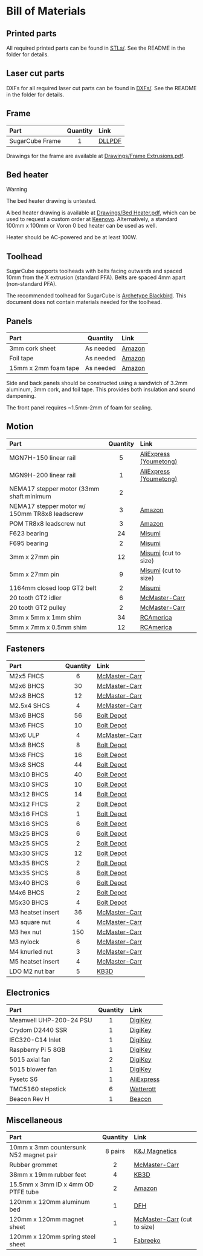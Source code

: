 # Bill of Materials

## Printed parts

All required printed parts can be found in [STLs/](STLs). See the README in the folder for details.

## Laser cut parts

DXFs for all required laser cut parts can be found in [DXFs/](DXFs). See the README in the folder for details.

## Frame

| Part | Quantity | Link |
|:-|:-:|:-|
| SugarCube Frame | 1 | [DLLPDF](https://dllpdf.com/sugarcube-frame) |

Drawings for the frame are available at [Drawings/Frame Extrusions.pdf](Drawings/Frame%20Extrusions.pdf).

## Bed heater

> [!WARNING]
> The bed heater drawing is untested.

A bed heater drawing is available at [Drawings/Bed Heater.pdf](Drawings/Bed%20Heater.pdf), which can be used to request a custom order at [Keenovo](https://www.keenovo.com/). Alternatively, a standard 100mm x 100mm or Voron 0 bed heater can be used as well.

Heater should be AC-powered and be at least 100W.

## Toolhead

SugarCube supports toolheads with belts facing outwards and spaced 10mm from the X extrusion (standard PFA). Belts are spaced 4mm apart (non-standard PFA).

The recommended toolhead for SugarCube is [Archetype Blackbird](https://github.com/Armchair-Heavy-Industries/Archetype). This document does not contain materials needed for the toolhead.

## Panels

| Part | Quantity | Link |
|:-|:-:|:-|
| 3mm cork sheet | As needed | [Amazon](https://www.amazon.com/gp/product/B0CFKTGZSB/) |
| Foil tape | As needed | [Amazon](https://www.amazon.com/dp/B0CNSXHK5C) |
| 15mm x 2mm foam tape | As needed | [Amazon](https://www.amazon.com/dp/B07L69KY7X) |

Side and back panels should be constructed using a sandwich of 3.2mm aluminum, 3mm cork, and foil tape. This provides both insulation and sound dampening.

The front panel requires ~1.5mm-2mm of foam for sealing.

## Motion

| Part | Quantity | Link |
|:-|:-:|:-|
| MGN7H-150 linear rail | 5 | [AliExpress (Youmetong)](https://www.aliexpress.us/item/3256801304880853.html) |
| MGN9H-200 linear rail | 1 | [AliExpress (Youmetong)](https://www.aliexpress.us/item/3256801245010834.html) |
| NEMA17 stepper motor (33mm shaft minimum | 2 |  | [StepperOnline](https://www.omc-stepperonline.com/nema-17-high-temp-stepper-motor-55ncm-77-93oz-in-55mm-round-shaft-insulation-class-h-180c-17hs19-2504s-h-v1)
| NEMA17 stepper motor w/ 150mm TR8x8 leadscrew | 3 | [Amazon](https://www.amazon.com/dp/B07YQLVZ86/) |
| POM TR8x8 leadscrew nut | 3 | [Amazon](https://www.amazon.com/gp/product/B07RJT1GD8/) |
| F623 bearing | 24 | [Misumi](https://us.misumi-ec.com/vona2/detail/221000528976/) |
| F695 bearing | 2 | [Misumi](https://us.misumi-ec.com/vona2/detail/221000528976/) |
| 3mm x 27mm pin | 12 | [Misumi](https://us.misumi-ec.com/vona2/detail/110100140710/) (cut to size) |
| 5mm x 27mm pin | 9 | [Misumi](https://us.misumi-ec.com/vona2/detail/110100140710/) (cut to size) |
| 1164mm closed loop GT2 belt | 2 | [Misumi](https://us.misumi-ec.com/vona2/detail/221004924958/?HissuCode=1164-2GT-6) |
| 20 tooth GT2 idler | 6 | [McMaster-Carr](https://www.mcmaster.com/3693N11/) |
| 20 tooth GT2 pulley | 2 | [McMaster-Carr](https://www.mcmaster.com/3684N12/) |
| 3mm x 5mm x 1mm shim | 34 | [RCAmerica](https://www.rcamerica.com/alu-shim-3x5x1-0mm-10-303141) |
| 5mm x 7mm x 0.5mm shim | 12 | [RCAmerica](https://www.rcamerica.com/shim-5x7x0-5-10-338586) |

## Fasteners

| Part | Quantity | Link |
|:-|:-:|:-|
| M2x5 FHCS | 6 | [McMaster-Carr](https://www.mcmaster.com/91294A003/) |
| M2x6 BHCS | 30 | [McMaster-Carr](https://www.mcmaster.com/90128A179/) |
| M2x8 BHCS | 12 | [McMaster-Carr](https://www.mcmaster.com/90128A178/) |
| M2.5x4 SHCS | 4 | [McMaster-Carr](https://www.mcmaster.com/91292A015/) |
| M3x6 BHCS | 56 | [Bolt Depot](https://boltdepot.com/Product-Details?product=15629) |
| M3x6 FHCS | 10 | [Bolt Depot](https://boltdepot.com/Product-Details?product=22621) |
| M3x6 ULP | 4 | [McMaster-Carr](https://www.mcmaster.com/90358A001/) |
| M3x8 BHCS | 8 | [Bolt Depot](https://boltdepot.com/Product-Details?product=15630) |
| M3x8 FHCS | 16 | [Bolt Depot](https://boltdepot.com/Product-Details?product=22622) |
| M3x8 SHCS | 44 | [Bolt Depot](https://boltdepot.com/Product-Details?product=23064) |
| M3x10 BHCS | 40 | [Bolt Depot](https://boltdepot.com/Product-Details?product=15631) |
| M3x10 SHCS | 10 | [Bolt Depot](https://boltdepot.com/Product-Details?product=23066) |
| M3x12 BHCS | 14 | [Bolt Depot](https://boltdepot.com/Product-Details?product=15632) |
| M3x12 FHCS | 2 | [Bolt Depot](https://boltdepot.com/Product-Details?product=22624) |
| M3x16 FHCS | 1 | [Bolt Depot](https://boltdepot.com/Product-Details?product=22625) |
| M3x16 SHCS | 6 | [Bolt Depot](https://boltdepot.com/Product-Details?product=23067) |
| M3x25 BHCS | 6 | [Bolt Depot](https://boltdepot.com/Product-Details?product=15635) |
| M3x25 SHCS | 2 | [Bolt Depot](https://boltdepot.com/Product-Details?product=23063) |
| M3x30 SHCS | 12 | [Bolt Depot](https://boltdepot.com/Product-Details?product=23061) |
| M3x35 BHCS | 2 | [Bolt Depot](https://boltdepot.com/Product-Details?product=15293) |
| M3x35 SHCS | 8 | [Bolt Depot](https://boltdepot.com/Product-Details?product=23069) |
| M3x40 BHCS | 6 | [Bolt Depot](https://boltdepot.com/Product-Details?product=15294) |
| M4x6 BHCS | 2 | [Bolt Depot](https://boltdepot.com/Product-Details?product=15636) |
| M5x30 BHCS | 4 | [Bolt Depot](https://boltdepot.com/Product-Details?product=15651) |
| M3 heatset insert | 36 | [McMaster-Carr](https://www.mcmaster.com/94180A331/) |
| M3 square nut | 4 | [McMaster-Carr](https://www.mcmaster.com/97259A101/) |
| M3 hex nut | 150 | [McMaster-Carr](https://www.mcmaster.com/90870A113/) |
| M3 nylock | 6 | [McMaster-Carr](https://www.mcmaster.com/90576A102/) |
| M4 knurled nut | 3 | [McMaster-Carr](https://www.mcmaster.com/90368A200/) |
| M5 heatset insert | 4 | [McMaster-Carr](https://www.mcmaster.com/94180A361/) |
| LDO M2 nut bar | 5 | [KB3D](https://kb-3d.com/store/frame-enclosure/401-ldo-t-nut-bar-kit-for-voron-v0-1639078625144.html) |

## Electronics

| Part | Quantity | Link |
|:-|:-:|:-|
| Meanwell UHP-200-24 PSU | 1 | [DigiKey](https://www.digikey.com/en/products/detail/mean-well-usa-inc/UHP-200-24/7707239) |
| Crydom D2440 SSR | 1 | [DigiKey](https://www.digikey.com/en/products/detail/sensata-crydom/D2440/221764) |
| IEC320-C14 Inlet | 1 | [DigiKey](https://www.digikey.com/en/products/detail/adam-tech/IEC-GS-1-100/9831135) |
| Raspberry Pi 5 8GB | 1 | [DigiKey](https://www.digikey.com/en/products/detail/raspberry-pi/SC1112/21658257) |
| 5015 axial fan | 2 | [DigiKey](https://www.digikey.com/en/products/detail/delta-electronics/AFB0524HHB/2560406) |
| 5015 blower fan | 1 | [DigiKey](https://www.digikey.com/en/products/detail/delta-electronics/BFB0524HH/1014447) |
| Fysetc S6 | 1 | [AliExpress](https://www.aliexpress.us/item/2255800159054476.html) |
| TMC5160 stepstick | 6 | [Watterott](https://shop.watterott.com/SilentStepStick-TMC5160-Stepper-motor-driver-HV-V15) |
| Beacon Rev H | 1 | [Beacon](https://beacon3d.com/product/beacon-h/) |

## Miscellaneous

| Part | Quantity | Link |
|:-|:-:|:-|
| 10mm x 3mm countersunk N52 magnet pair | 8 pairs | [K&J Magnetics](https://www.kjmagnetics.com/proddetail.asp?prod=R622CS-P-N52) |
| Rubber grommet | 2 | [McMaster-Carr](https://www.mcmaster.com/9307K65/) |
| 38mm x 19mm rubber feet | 4 | [KB3D](https://kb-3d.com/store/hardware/458-rubber-machine-foot-amplifier-38mm-x-19mm-set-of-4-1642262899696.html) |
| 15.5mm x 3mm ID x 4mm OD PTFE tube | 2 | [Amazon](https://www.amazon.com/dp/B07B8CK8L9/) |
| 120mm x 120mm aluminum bed | 1 | [DFH](https://dfh.fm/products/ultra-flat-black-aluminum-beds-for-ants-by-lightweight-labware) |
| 120mm x 120mm magnet sheet | 1 | [McMaster-Carr](https://www.mcmaster.com/7301T25/) (cut to size) |
| 120mm x 120mm spring steel sheet | 1 | [Fabreeko](https://www.fabreeko.com/products/open-beta-semi-satin-thin-dual-sided-textured-beds-by-honeybadger) |
